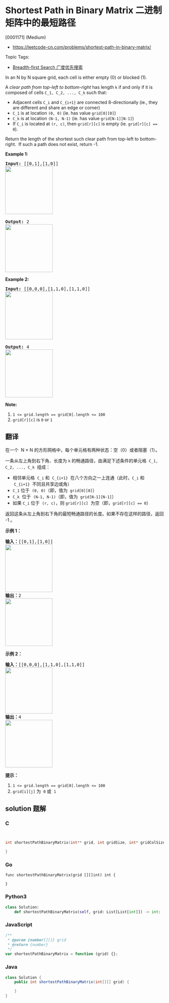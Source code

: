 # Shortest Path in Binary Matrix 二进制矩阵中的最短路径

[0001171] (Medium)

- https://leetcode-cn.com/problems/shortest-path-in-binary-matrix/

Topic Tags:

- [Breadth-first Search 广度优先搜索](https://leetcode-cn.com/tag/breadth-first-search/)

In an N by N square grid, each cell is either empty (0) or blocked (1).

A *clear path from top-left to bottom-right* has length `k` if and only if it is composed of cells `C_1, C_2, ..., C_k` such that:

- Adjacent cells `C_i` and `C_{i+1}` are connected 8-directionally (ie., they are different and share an edge or corner)
- `C_1` is at location `(0, 0)` (ie. has value `grid[0][0]`)
- `C_k` is at location `(N-1, N-1)` (ie. has value `grid[N-1][N-1]`)
- If `C_i` is located at `(r, c)`, then `grid[r][c]` is empty (ie. `grid[r][c] == 0`).

Return the length of the shortest such clear path from top-left to bottom-right.  If such a path does not exist, return -1.

**Example 1:**

<pre><strong>Input: </strong><span id="example-input-1-1">[[0,1],[1,0]]
<img alt="" src="https://assets.leetcode.com/uploads/2019/08/04/example1_1.png" style="width: 151px; height: 152px;">
</span>
<strong>Output: </strong>2
<img alt="" src="https://assets.leetcode.com/uploads/2019/08/04/example1_2.png" style="width: 151px; height: 152px;">
</pre>

**Example 2:**

<pre><strong>Input: </strong><span id="example-input-2-1">[[0,0,0],[1,1,0],[1,1,0]]
<img alt="" src="https://assets.leetcode.com/uploads/2019/08/04/example2_1.png" style="width: 151px; height: 152px;">
</span>
<strong>Output:</strong> 4
<img alt="" src="https://assets.leetcode.com/uploads/2019/08/04/example2_2.png" style="width: 151px; height: 152px;">
</pre>

**Note:**

1.  `1 <= grid.length == grid[0].length <= 100`
2.  `grid[r][c]` is `0` or `1`

## 翻译

在一个  N × N 的方形网格中，每个单元格有两种状态：空（0）或者阻塞（1）。

一条从左上角到右下角、长度为 `k` 的畅通路径，由满足下述条件的单元格  `C_1, C_2, ..., C_k`  组成：

- 相邻单元格  `C_i` 和  `C_{i+1}`  在八个方向之一上连通（此时，`C_i` 和  `C_{i+1}`  不同且共享边或角）
- `C_1` 位于  `(0, 0)`（即，值为  `grid[0][0]`）
- `C_k`  位于  `(N-1, N-1)`（即，值为  `grid[N-1][N-1]`）
- 如果 `C_i` 位于  `(r, c)`，则 `grid[r][c]`  为空（即，`grid[r][c] == 0`）

返回这条从左上角到右下角的最短畅通路径的长度。如果不存在这样的路径，返回 -1 。

**示例 1：**

<pre><strong>输入：</strong>[[0,1],[1,0]]
<img alt="" src="https://assets.leetcode-cn.com/aliyun-lc-upload/uploads/2019/06/16/example1_1.png" style="height: 151px; width: 150px;">
<strong>输出：</strong>2
<img alt="" src="https://assets.leetcode-cn.com/aliyun-lc-upload/uploads/2019/06/16/example1_2.png" style="height: 151px; width: 150px;">
</pre>

**示例 2：**

<pre><strong>输入：</strong>[[0,0,0],[1,1,0],[1,1,0]]
<img alt="" src="https://assets.leetcode-cn.com/aliyun-lc-upload/uploads/2019/06/16/example2_1.png" style="height: 146px; width: 150px;">
<strong>输出：</strong>4
<img alt="" src="https://assets.leetcode-cn.com/aliyun-lc-upload/uploads/2019/06/16/example2_2.png" style="height: 151px; width: 150px;">
</pre>

**提示：**

1.  `1 <= grid.length == grid[0].length <= 100`
2.  `grid[i][j]` 为  `0` 或  `1`

## solution 题解

### C

```c


int shortestPathBinaryMatrix(int** grid, int gridSize, int* gridColSize){

}


```

### Go

```golang
func shortestPathBinaryMatrix(grid [][]int) int {

}
```

### Python3

```python
class Solution:
    def shortestPathBinaryMatrix(self, grid: List[List[int]]) -> int:

```

### JavaScript

```javascript
/**
 * @param {number[][]} grid
 * @return {number}
 */
var shortestPathBinaryMatrix = function (grid) {};
```

### Java

```java
class Solution {
    public int shortestPathBinaryMatrix(int[][] grid) {

    }
}
```
